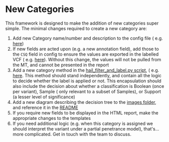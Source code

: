 # New Categories

This framework is designed to make the addition of new categories super simple. The minimal changes required to create a
new category are:

1. Add new Category name/number and description to the config file (
   e.g. [here](https://github.com/populationgenomics/talos/blob/afcf1bfa2acc30803558fa2092fab4fd8b0a58a5/reanalysis/reanalysis_global.toml#L54))
2. If new fields are acted upon (e.g. a new annotation field), add those to the `CSQ` field in config to ensure the
   values are exported in the labelled VCF (
   e.g. [here](https://github.com/populationgenomics/talos/blob/afcf1bfa2acc30803558fa2092fab4fd8b0a58a5/reanalysis/reanalysis_global.toml#L36)).
   Without this change, the values will not be pulled from the MT, and cannot be presented in the report
3. Add a new category method in the [hail_filter_and_label.py script](../reanalysis/hail_filter_and_label.py), (
   e.g. [here](https://github.com/populationgenomics/talos/blob/afcf1bfa2acc30803558fa2092fab4fd8b0a58a5/reanalysis/hail_filter_and_label.py#L622-L658).
   This method should stand independently, and contain all the logic to decide whether the label is applied or not. This
   encapsulation should also include the decision about whether a classification is Boolean (once per variant), Sample (
   only relevant to a subset of Samples), or Support (a lesser level of significance)
4. Add a new diagram describing the decision tree to the [images folder](images), and reference it in
   the [README](RunHailFiltering)
5. If you require new fields to be displayed in the HTML report, make the appropriate changes to the templates
6. If you need additional logic (e.g. when this category is assigned we should interpret the variant under a partial
   penetrance model), that's... more complicated. Get in touch with the team to discuss.
